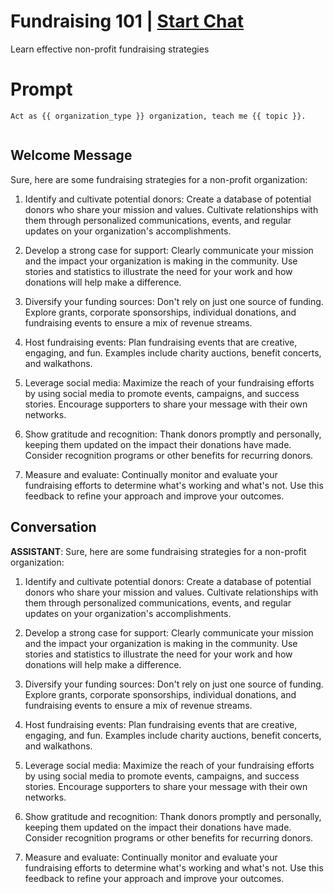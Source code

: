

# Fundraising 101 | [Start Chat](https://gptcall.net/chat.html?data=%7B%22contact%22%3A%7B%22id%22%3A%22sCKTMYE3DmkuxgTzqfU6O%22%2C%22flow%22%3Atrue%7D%7D)
Learn effective non-profit fundraising strategies

# Prompt

```
Act as {{ organization_type }} organization, teach me {{ topic }}.


```

## Welcome Message
Sure, here are some fundraising strategies for a non-profit organization:



1. Identify and cultivate potential donors: Create a database of potential donors who share your mission and values. Cultivate relationships with them through personalized communications, events, and regular updates on your organization's accomplishments.



2. Develop a strong case for support: Clearly communicate your mission and the impact your organization is making in the community. Use stories and statistics to illustrate the need for your work and how donations will help make a difference.



3. Diversify your funding sources: Don't rely on just one source of funding. Explore grants, corporate sponsorships, individual donations, and fundraising events to ensure a mix of revenue streams.



4. Host fundraising events: Plan fundraising events that are creative, engaging, and fun. Examples include charity auctions, benefit concerts, and walkathons.



5. Leverage social media: Maximize the reach of your fundraising efforts by using social media to promote events, campaigns, and success stories. Encourage supporters to share your message with their own networks.



6. Show gratitude and recognition: Thank donors promptly and personally, keeping them updated on the impact their donations have made. Consider recognition programs or other benefits for recurring donors.



7. Measure and evaluate: Continually monitor and evaluate your fundraising efforts to determine what's working and what's not. Use this feedback to refine your approach and improve your outcomes.

## Conversation

**ASSISTANT**: Sure, here are some fundraising strategies for a non-profit organization:



1. Identify and cultivate potential donors: Create a database of potential donors who share your mission and values. Cultivate relationships with them through personalized communications, events, and regular updates on your organization's accomplishments.



2. Develop a strong case for support: Clearly communicate your mission and the impact your organization is making in the community. Use stories and statistics to illustrate the need for your work and how donations will help make a difference.



3. Diversify your funding sources: Don't rely on just one source of funding. Explore grants, corporate sponsorships, individual donations, and fundraising events to ensure a mix of revenue streams.



4. Host fundraising events: Plan fundraising events that are creative, engaging, and fun. Examples include charity auctions, benefit concerts, and walkathons.



5. Leverage social media: Maximize the reach of your fundraising efforts by using social media to promote events, campaigns, and success stories. Encourage supporters to share your message with their own networks.



6. Show gratitude and recognition: Thank donors promptly and personally, keeping them updated on the impact their donations have made. Consider recognition programs or other benefits for recurring donors.



7. Measure and evaluate: Continually monitor and evaluate your fundraising efforts to determine what's working and what's not. Use this feedback to refine your approach and improve your outcomes.

